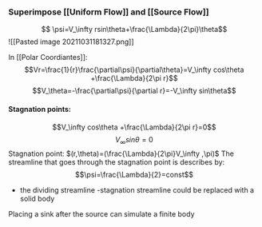 ### Superimpose [[Uniform Flow]] and [[Source Flow]]

$$ \psi=V_\infty rsin\theta+\frac{\Lambda}{2\pi}\theta$$
![[Pasted image 20211031181327.png]]

In [[Polar Coordiantes]]:
$$Vr=\frac{1}{r}\frac{\partial\psi}{\partial\theta}=V_\infty cos\theta +\frac{\Lambda}{2\pi r}$$
$$V_\theta=-\frac{\partial\psi}{\partial r}=-V_\infty sin\theta$$

#### Stagnation points:
$$V_\infty cos\theta +\frac{\Lambda}{2\pi r}=0$$
$$V_\infty sin\theta=0$$
Stagnation point: $(r,\theta)=(\frac{\Lambda}{2\pi}V_\infty ,\pi)$
The streamline that goes through the stagnation point is describes by:
$$\psi=\frac{\Lambda}{2}=const$$

- the dividing streamline -stagnation streamline could be replaced with a solid body 

Placing a sink after the source can simulate a finite body
